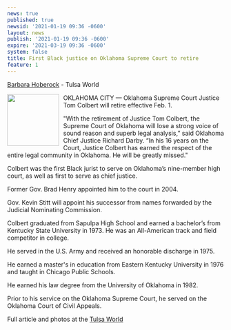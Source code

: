 ```yaml
---
news: true
published: true
newsid: '2021-01-19 09:36 -0600'
layout: news
publish: '2021-01-19 09:36 -0600'
expire: '2021-03-19 09:36 -0600'
system: false
title: First Black justice on Oklahoma Supreme Court to retire
feature: 1
---
```

[Barbara Hoberock](https://tulsaworld.com/users/profile/barbara%20hoberock/) - Tulsa World

<img style="width: 120px; float: left; margin: 0 10px 10px 0;" src="http://www.oscn.net/images/judges/id/TomColbert.jpg" />
OKLAHOMA CITY — Oklahoma Supreme Court Justice Tom Colbert will retire effective Feb. 1.

"With the retirement of Justice Tom Colbert, the Supreme Court of Oklahoma will lose a strong voice of sound reason and superb legal analysis,” said Oklahoma Chief Justice Richard Darby. “In his 16 years on the Court, Justice Colbert has earned the respect of the entire legal community in Oklahoma. He will be greatly missed."

Colbert was the first Black jurist to serve on Oklahoma’s nine-member high court, as well as first to serve as chief justice.

Former Gov. Brad Henry appointed him to the court in 2004.

Gov. Kevin Stitt will appoint his successor from names forwarded by the Judicial Nominating Commission.

Colbert graduated from Sapulpa High School and earned a bachelor’s from Kentucky State University in 1973. He was an All-American track and field competitor in college.

He served in the U.S. Army and received an honorable discharge in 1975.

He earned a master's in education from Eastern Kentucky University in 1976 and taught in Chicago Public Schools.

He earned his law degree from the University of Oklahoma in 1982.

Prior to his service on the Oklahoma Supreme Court, he served on the Oklahoma Court of Civil Appeals.

Full article and photos at the [Tulsa World](https://tulsaworld.com/news/state-and-regional/govt-and-politics/first-black-justice-on-oklahoma-supreme-court-to-retire/article_1bffc780-5929-11eb-825f-f378ed631690.html)
